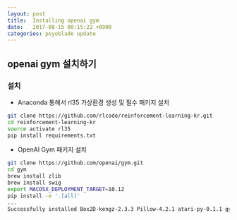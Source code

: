 ```yaml
---
layout: post
title:  Installing openai gym
date:   2017-08-15 00:15:22 +0900
categories: psyoblade update
---
```

## openai gym 설치하기

### 설치
* Anaconda 통해서 rl35 가상환경 생성 및 필수 패키지 설치
```bash
git clone https://github.com/rlcode/reinforcement-learning-kr.git
cd reinforcement-learning-kr
source activate rl35
pip install requirements.txt
```
* OpenAI Gym 패키지 설치
```bash
git clone https://github.com/openai/gym.git
cd gym
brew install zlib
brew install swig
export MACOSX_DEPLOYMENT_TARGET=10.12
pip install -e '.[all]'
...
Successfully installed Box2D-kengz-2.3.3 Pillow-4.2.1 atari-py-0.1.1 gym imageio-2.2.0 keras-2.0.6 mujoco-py-0.5.7 olefile-0.44 pachi-py-0.0.21 pyyaml-3.12 scipy-0.19.1 theano-0.9.0

```

